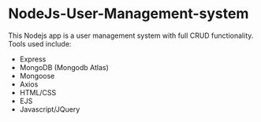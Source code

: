 # NodeJs-User-Management-system
This Nodejs app is a user management system with full CRUD functionality. 
Tools used include:
- Express
- MongoDB (Mongodb Atlas)
- Mongoose
- Axios
- HTML/CSS
- EJS
- Javascript/JQuery

